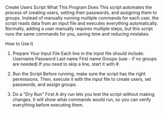 Create Users Script
What This Program Does
This script automates the process of creating users, setting their passwords, and assigning them to groups. Instead of manually running multiple commands for each user, the script reads data from an input file and executes everything automatically.
Normally, adding a user manually requires multiple steps, but this script runs the same commands for you, saving time and reducing mistakes.

How to Use It

1. Prepare Your Input File
Each line in the input file should include:
Username
Password
Last name
First name
Groups (use - if no groups are needed)
If you need to skip a line, start it with #.


2. Run the Script
Before running, make sure the script has the right permissions. Then, execute it with the input file to create users, set passwords, and assign groups.


3. Do a "Dry Run" First
A dry run lets you test the script without making changes. It will show what commands would run, so you can verify everything before executing them.
